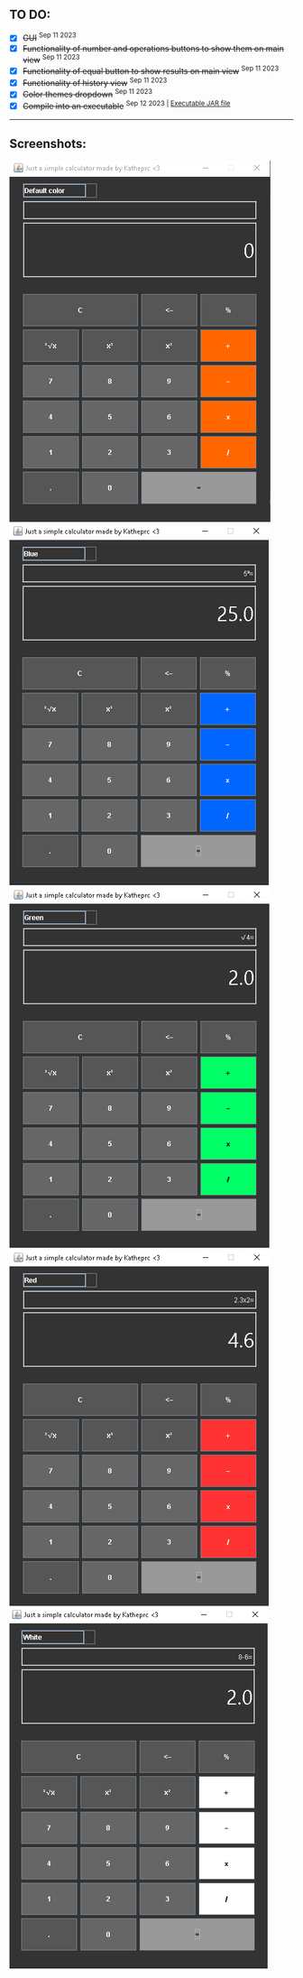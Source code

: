 ## TO DO:
- [x] ~~GUI~~  <sup>Sep 11 2023</sub> 
- [x] ~~Functionality of number and operations buttons to show them on main view~~      <sup>Sep 11 2023</sub> 
- [x] ~~Functionality of equal button to show results on main view~~ <sup>Sep 11 2023</sub> 
- [x] ~~Functionality of history view~~ <sup>Sep 11 2023</sub>
- [x] ~~Color themes dropdown~~ <sup>Sep 11 2023</sub>
- [x] ~~Compile into an executable~~ <sup>Sep 12 2023</sub>  |   [Executable JAR file](https://github.com/katheprc/Calculator/tree/main/Executable%20JAR%20file)

-----------------------------------------------------------------

## Screenshots:
![Screenshot](screenshots/calculadora.PNG) <br>
![Screenshot](screenshots/potencia2.PNG) <br>
![Screenshot](screenshots/sqroot.PNG) <br>
![Screenshot](screenshots/mult.PNG) <br>
![Screenshot](screenshots/minus.PNG) <br>





